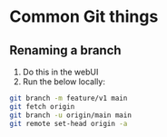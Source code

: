 # Common Git things

## Renaming a branch

1. Do this in the webUI
2. Run the below locally:

```.sh
git branch -m feature/v1 main
git fetch origin
git branch -u origin/main main
git remote set-head origin -a
```
